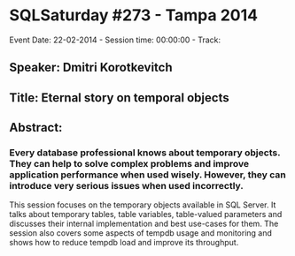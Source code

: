 # SQLSaturday #273 - Tampa 2014
Event Date: 22-02-2014 - Session time: 00:00:00 - Track: 
## Speaker: Dmitri Korotkevitch
## Title: Eternal story on temporal objects
## Abstract:
### Every database professional knows about temporary objects. They can help to solve complex problems and improve application performance when used wisely. However, they can introduce very serious issues when used incorrectly. 

This session focuses on the temporary objects available in SQL Server. It talks about temporary tables, table variables, table-valued parameters and discusses their internal implementation and best use-cases for them. The session also covers some aspects of tempdb usage and monitoring and shows how to reduce tempdb load and improve its throughput.

